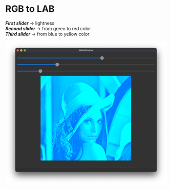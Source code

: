# RGB to LAB

***First slider*** -> lightness\
***Second slider*** -> from green to red color\
***Third slider*** -> from blue to yellow color

![rgb-lab](../assets/rgb-lab.png)
